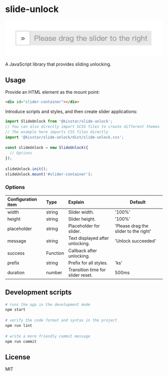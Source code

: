 # slide-unlock

![Demo](https://github.com/kisstar/slide-unlock/blob/main/public/images/demo.png?raw=true)

A JavaScript library that provides sliding unlocking.

## Usage

Provide an HTML element as the mount point:

```html
<div id="slider-container"></div>
```

Introduce scripts and styles, and then create slider applications:

```js
import SlideUnlock from '@kisstar/slide-unlock';
// You can also directly import SCSS files to create different themes
// The example here imports CSS files directly
import '@kisstar/slide-unlock/dist/slide-unlock.css';

const slideUnlock = new SlideUnlock({
  // Options
});

slideUnlock.init();
slideUnlock.mount('#slider-container');
```

### Options

| Configuration item | Type     | Explain                           | Default                               |
| :----------------- | :------- | :-------------------------------- | ------------------------------------- |
| width              | string   | Slider width.                     | '100%'                                |
| height             | string   | Slider height.                    | '100%'                                |
| placeholder        | string   | Placeholder for slider.           | 'Please drag the slider to the right' |
| message            | string   | Text displayed after unlocking.   | 'Unlock succeeded'                    |
| success            | Function | Callback after unlocking.         |                                       |
| prefix             | string   | Prefix for all styles.            | 'ks'                                  |
| duration           | number   | Transition time for slider reset. | 500ms                                 |

## Development scripts

```bash
# runs the app in the development mode
npm start

# verify the code format and syntax in the project
npm run lint

# write a more friendly commit message
npm run commit
```

## License

MIT
